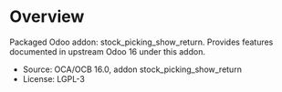 # Overview

Packaged Odoo addon: stock_picking_show_return. Provides features documented in upstream Odoo 16 under this addon.

- Source: OCA/OCB 16.0, addon stock_picking_show_return
- License: LGPL-3
